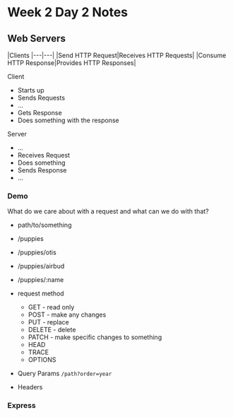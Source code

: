 # Week 2 Day 2 Notes

## Web Servers
|Clients
|---|---|
|Send HTTP Request|Receives HTTP Requests|
|Consume HTTP Response|Provides HTTP Responses|

Client
* Starts up
* Sends Requests
* ...
* Gets Response
* Does something with the response

Server

* ...
* Receives Request
* Does something
* Sends Response
* ...

### Demo
 What do we care about with a request and what can we do with that?

 * path/to/something
  * /puppies
  * /puppies/otis
  * /puppies/airbud
  * /puppies/:name
* request method
  * GET - read only
  * POST - make any changes
  * PUT - replace
  * DELETE - delete
  * PATCH - make specific changes to something
  * HEAD
  * TRACE
  * OPTIONS

* Query Params `/path?order=year`
* Headers

### Express